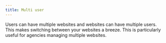```yaml
---
title: Multi user
---
```


Users can have multiple websites and websites can have multiple users. This makes switching between your websites a breeze. This is particularly useful for agencies managing multiple websites.